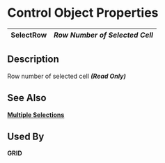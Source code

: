 # Control Object Properties

**SelectRow** |  **_Row Number of Selected Cell_**  
---|---  
  
## Description

Row number of selected cell **_(Read Only)_**

## See Also

**[Multiple Selections](../control_object_properties/multipleselect.md)**

## Used By

**GRID**
